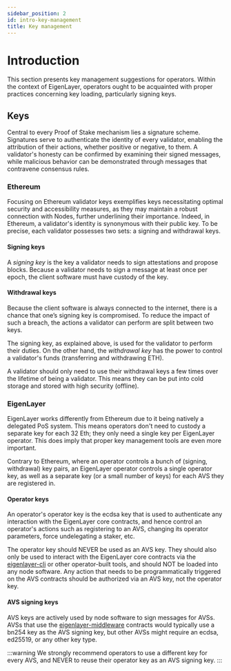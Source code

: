 ```yaml
---
sidebar_position: 2
id: intro-key-management
title: Key management
---
```


# Introduction

This section presents key management suggestions for operators. Within the context of EigenLayer, operators ought to be acquainted with proper practices concerning key loading, particularly signing keys.

## Keys

Central to every Proof of Stake mechanism lies a signature scheme. Signatures serve to authenticate the identity of every validator, enabling the attribution of their actions, whether positive or negative, to them. A validator's honesty can be confirmed by examining their signed messages, while malicious behavior can be demonstrated through messages that contravene consensus rules.

### Ethereum

Focusing on Ethereum validator keys exemplifies keys necessitating optimal security and accessibility measures, as they may maintain a robust connection with Nodes, further underlining their importance. Indeed, in Ethereum, a validator's identity is synonymous with their public key. To be precise, each validator possesses two sets: a signing and withdrawal keys.

#### Signing keys

A *signing key* is the key a validator needs to sign attestations and propose blocks. Because a validator needs to sign a message at least once per epoch, the client software must have custody of the key.

#### Withdrawal keys

Because the client software is always connected to the internet, there is a chance that one’s signing key is compromised. To reduce the impact of such a breach, the actions a validator can perform are split between two keys.

The signing key, as explained above, is used for the validator to perform their duties. On the other hand, the *withdrawal key* has the power to control a validator's funds (transferring and withdrawing ETH).

A validator should only need to use their withdrawal keys a few times over the lifetime of being a validator. This means they can be put into cold storage and stored with high security (offline).

### EigenLayer

EigenLayer works differently from Ethereum due to it being natively a delegated PoS system. This means operators don't need to custody a separate key for each 32 Eth; they only need a single key per EigenLayer operator. This does imply that proper key management tools are even more important.

Contrary to Ethereum, where an operator controls a bunch of (signing, withdrawal) key pairs, an EigenLayer operator controls a single operator key, as well as a separate key (or a small number of keys) for each AVS they are registered in.

#### Operator keys

An operator's operator key is the ecdsa key that is used to authenticate any interaction with the EigenLayer core contracts, and hence control an operator's actions such as registering to an AVS, changing its operator parameters, force undelegating a staker, etc.

The operator key should NEVER be used as an AVS key. They should also only be used to interact with the EigenLayer core contracts via the [eigenlayer-cli](https://github.com/Layr-Labs/eigenlayer-cli) or other operator-built tools, and should NOT be loaded into any node software. Any action that needs to be programmatically triggered on the AVS contracts should be authorized via an AVS key, not the operator key.

#### AVS signing keys

AVS keys are actively used by node software to sign messages for AVSs. AVSs that use the [eigenlayer-middleware](https://github.com/Layr-Labs/eigenlayer-middleware) contracts would typically use a bn254 key as the AVS signing key, but other AVSs might require an ecdsa, ed25519, or any other key type.

:::warning
We strongly recommend operators to use a different key for every AVS, and NEVER to reuse their operator key as an AVS signing key. 
:::